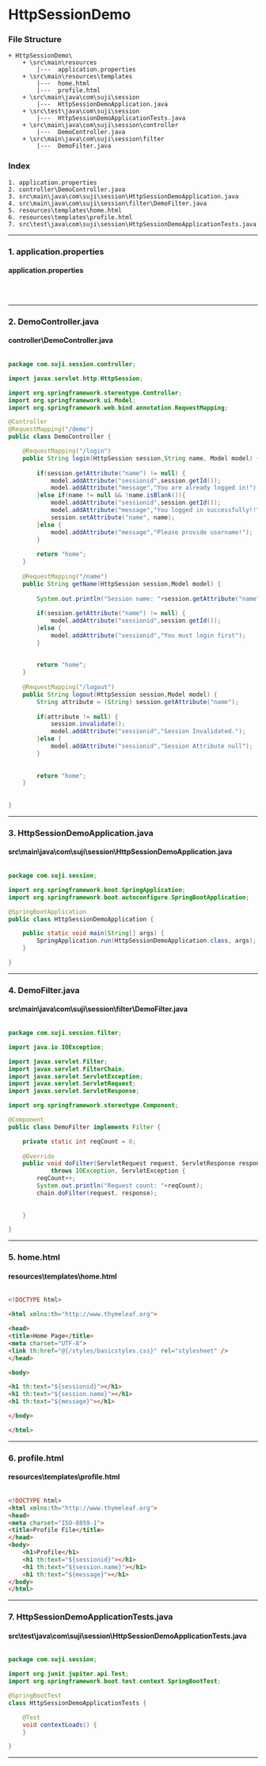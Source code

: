 # HttpSessionDemo


### File Structure
```pre
+ HttpSessionDemo\ 
	+ \src\main\resources
		|---  application.properties
	+ \src\main\resources\templates
		|---  home.html
		|---  profile.html
	+ \src\main\java\com\suji\session
		|---  HttpSessionDemoApplication.java
	+ \src\test\java\com\suji\session
		|---  HttpSessionDemoApplicationTests.java
	+ \src\main\java\com\suji\session\controller
		|---  DemoController.java
	+ \src\main\java\com\suji\session\filter
		|---  DemoFilter.java
```
### Index
```pre
1. application.properties
2. controller\DemoController.java
3. src\main\java\com\suji\session\HttpSessionDemoApplication.java
4. src\main\java\com\suji\session\filter\DemoFilter.java
5. resources\templates\home.html
6. resources\templates\profile.html
7. src\test\java\com\suji\session\HttpSessionDemoApplicationTests.java

```

---

### 1. application.properties

#### application.properties

```properties



```

---

### 2. DemoController.java

#### controller\DemoController.java

```java

package com.suji.session.controller;

import javax.servlet.http.HttpSession;

import org.springframework.stereotype.Controller;
import org.springframework.ui.Model;
import org.springframework.web.bind.annotation.RequestMapping;

@Controller
@RequestMapping("/demo")
public class DemoController {

	@RequestMapping("/login")
	public String login(HttpSession session,String name, Model model) {
		
		if(session.getAttribute("name") != null) {
			model.addAttribute("sessionid",session.getId());
			model.addAttribute("message","You are already logged in!");
		}else if(name != null && !name.isBlank()){
			model.addAttribute("sessionid",session.getId());
			model.addAttribute("message","You logged in successfully!!");
			session.setAttribute("name", name);
		}else {
			model.addAttribute("message","Please provide username!");
		}
		
		return "home";
	}
	
	@RequestMapping("/name")
	public String getName(HttpSession session,Model model) {
		
		System.out.println("Session name: "+session.getAttribute("name"));
		
		if(session.getAttribute("name") != null) {
			model.addAttribute("sessionid",session.getId());
		}else {
			model.addAttribute("sessionid","You must login first");
		}
		
	
		return "home";
	}
	
	@RequestMapping("/logout")
	public String logout(HttpSession session,Model model) {
		String attribute = (String) session.getAttribute("name");
		
		if(attribute != null) {
			session.invalidate();
			model.addAttribute("sessionid","Session Invalidated.");
		}else {
			model.addAttribute("sessionid","Session Attribute null");
		}
		
	
		return "home";
	}
	
	
}

```

---

### 3. HttpSessionDemoApplication.java

#### src\main\java\com\suji\session\HttpSessionDemoApplication.java

```java

package com.suji.session;

import org.springframework.boot.SpringApplication;
import org.springframework.boot.autoconfigure.SpringBootApplication;

@SpringBootApplication
public class HttpSessionDemoApplication {

	public static void main(String[] args) {
		SpringApplication.run(HttpSessionDemoApplication.class, args);
	}

}

```

---

### 4. DemoFilter.java

#### src\main\java\com\suji\session\filter\DemoFilter.java

```java

package com.suji.session.filter;

import java.io.IOException;

import javax.servlet.Filter;
import javax.servlet.FilterChain;
import javax.servlet.ServletException;
import javax.servlet.ServletRequest;
import javax.servlet.ServletResponse;

import org.springframework.stereotype.Component;

@Component
public class DemoFilter implements Filter {

	private static int reqCount = 0;
	
	@Override
	public void doFilter(ServletRequest request, ServletResponse response, FilterChain chain)
			throws IOException, ServletException {
		reqCount++;
		System.out.println("Request count: "+reqCount);
		chain.doFilter(request, response);
		
		
	}

}

```

---

### 5. home.html

#### resources\templates\home.html

```html

<!DOCTYPE html>

<html xmlns:th="http://www.thymeleaf.org">

<head>
<title>Home Page</title>
<meta charset="UTF-8">
<link th:href="@{/styles/basicstyles.css}" rel="stylesheet" />
</head>

<body>

<h1 th:text="${sessionid}"></h1>
<h1 th:text="${session.name}"></h1>
<h1 th:text="${message}"></h1>

</body>

</html>
```

---

### 6. profile.html

#### resources\templates\profile.html

```html

<!DOCTYPE html>
<html xmlns:th="http://www.thymeleaf.org">
<head>
<meta charset="ISO-8859-1">
<title>Profile File</title>
</head>
<body>
	<h1>Profile</h1>
	<h1 th:text="${sessionid}"></h1>
	<h1 th:text="${session.name}"></h1>
	<h1 th:text="${message}"></h1>
</body>
</html>
```

---

### 7. HttpSessionDemoApplicationTests.java

#### src\test\java\com\suji\session\HttpSessionDemoApplicationTests.java

```java

package com.suji.session;

import org.junit.jupiter.api.Test;
import org.springframework.boot.test.context.SpringBootTest;

@SpringBootTest
class HttpSessionDemoApplicationTests {

	@Test
	void contextLoads() {
	}

}

```

---

